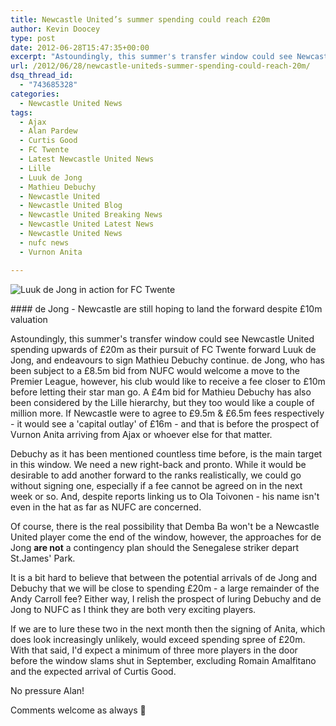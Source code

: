 ```yaml
---
title: Newcastle United’s summer spending could reach £20m
author: Kevin Doocey
type: post
date: 2012-06-28T15:47:35+00:00
excerpt: "Astoundingly, this summer's transfer window could see Newcastle United spending upwards of £20m as their pursuit of FC Twente forward Luuk de Jong, and endeavours to sign.."
url: /2012/06/28/newcastle-uniteds-summer-spending-could-reach-20m/
dsq_thread_id:
  - "743685328"
categories:
  - Newcastle United News
tags:
  - Ajax
  - Alan Pardew
  - Curtis Good
  - FC Twente
  - Latest Newcastle United News
  - Lille
  - Luuk de Jong
  - Mathieu Debuchy
  - Newcastle United
  - Newcastle United Blog
  - Newcastle United Breaking News
  - Newcastle United Latest News
  - Newcastle United News
  - nufc news
  - Vurnon Anita

---
```

![Luuk de Jong in action for FC Twente](http://www.tynetime.com/wp-content/uploads/2012/06/luuk-de-jong.jpg "luuk-de-jong")

#### de Jong - Newcastle are still hoping to land the forward despite £10m valuation

Astoundingly, this summer's transfer window could see Newcastle United spending upwards of £20m as their pursuit of FC Twente forward Luuk de Jong, and endeavours to sign Mathieu Debuchy continue. de Jong, who has been subject to a £8.5m bid from NUFC would welcome a move to the Premier League, however, his club would like to receive a fee closer to £10m before letting their star man go. A £4m bid for Mathieu Debuchy has also been considered by the Lille  hierarchy, but they too would like a couple of million more. If Newcastle were to agree to £9.5m & £6.5m fees respectively - it would see a 'capital outlay' of £16m - and that is before the prospect of Vurnon Anita arriving from Ajax or whoever else for that matter.

Debuchy as it has been mentioned countless time before, is the main target in this window. We need a new right-back and pronto. While it would be desirable to add another forward to the ranks realistically, we could go without signing one, especially if a fee cannot be agreed on in the next week or so. And, despite reports linking us to Ola Toivonen - his name isn't even in the hat as far as NUFC are concerned.

Of course, there is the real possibility that Demba Ba won't be a Newcastle United player come the end of the window, however, the approaches for de Jong **are not** a contingency plan should the Senegalese striker depart St.James' Park.

It is a bit hard to believe that between the potential arrivals of de Jong and Debuchy that we will be close to spending £20m - a large remainder of the Andy Carroll fee? Either way, I relish the prospect of luring Debuchy and de Jong to NUFC as I think they are both very exciting players.

If we are to lure these two in the next month then the signing of Anita, which does look increasingly unlikely, would exceed spending spree of £20m. With that said, I'd expect a minimum of three more players in the door before the window slams shut in September, excluding Romain Amalfitano and the expected arrival of Curtis Good.

No pressure Alan!

Comments welcome as always 🙂
